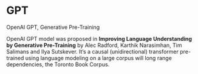 # GPT
OpenAI GPT, Generative Pre-Training

OpenAI GPT model was proposed in **Improving Language Understanding by Generative Pre-Training** by Alec Radford, Karthik Narasimhan, Tim Salimans and Ilya Sutskever. It’s a causal (unidirectional) transformer pre-trained using language modeling on a large corpus will long range dependencies, the Toronto Book Corpus.

